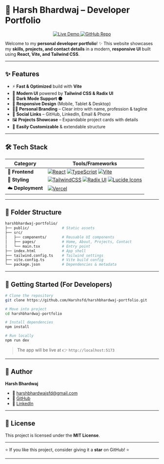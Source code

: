 # 🚀 Harsh Bhardwaj – Developer Portfolio

<p align="center">
  <a href="https://harshbhardwaj-portfolio.vercel.app/">
    <img src="https://img.shields.io/badge/Live-Demo-blue?style=for-the-badge&logo=vercel" alt="Live Demo" />
  </a>
  <a href="https://github.com/Harshsfd/harshbhardwaj-portfolio">
    <img src="https://img.shields.io/badge/Code-GitHub-black?style=for-the-badge&logo=github" alt="GitHub Repo" />
  </a>
</p>  

Welcome to my **personal developer portfolio**! ✨
This website showcases my **skills, projects, and contact details** in a modern, **responsive UI** built using **React, Vite, and Tailwind CSS**.

---


## ✨ Features

* ⚡ **Fast & Optimized** build with **Vite**
* 🎨 **Modern UI** powered by **Tailwind CSS & Radix UI**
* 🌙 **Dark Mode Support** 🌑
* 📱 **Responsive Design** (Mobile, Tablet & Desktop)
* 🧑‍💻 **Personal Branding** – Clear intro with name, profession & tagline
* 🔗 **Social Links** – GitHub, LinkedIn, Email & Phone
* 🖼️ **Projects Showcase** – Expandable project cards with details
* 📄 **Easily Customizable** & extendable structure

---

## 🛠️ Tech Stack

| Category          | Tools/Frameworks                                                                                                                                                                                                                                                                                                                                                                                            |
| ----------------- | ----------------------------------------------------------------------------------------------------------------------------------------------------------------------------------------------------------------------------------------------------------------------------------------------------------------------------------------------------------------------------------------------------------- |
| 🎨 **Frontend**   | [![React](https://img.shields.io/badge/React-20232A?style=for-the-badge\&logo=react\&logoColor=61DAFB)](https://react.dev/) [![TypeScript](https://img.shields.io/badge/TypeScript-007ACC?style=for-the-badge\&logo=typescript\&logoColor=white)](https://www.typescriptlang.org/) [![Vite](https://img.shields.io/badge/Vite-646CFF?style=for-the-badge\&logo=vite\&logoColor=white)](https://vitejs.dev/) |
| 🎨 **Styling**    | [![TailwindCSS](https://img.shields.io/badge/TailwindCSS-38B2AC?style=for-the-badge\&logo=tailwind-css\&logoColor=white)](https://tailwindcss.com/) [![Radix UI](https://img.shields.io/badge/Radix_UI-161618?style=for-the-badge\&logoColor=white)](https://www.radix-ui.com/) [![Lucide Icons](https://img.shields.io/badge/Lucide_Icons-orange?style=for-the-badge)](https://lucide.dev/)                |
| ☁️ **Deployment** | [![Vercel](https://img.shields.io/badge/Vercel-000000?style=for-the-badge\&logo=vercel\&logoColor=white)](https://vercel.com/)                                                                                                                                                                                                                                                                              |

---

## 📂 Folder Structure

```bash
harshbhardwaj-portfolio/
├── public/               # Static assets
├── src/                  
│   ├── components/       # Reusable UI components
│   ├── pages/            # Home, About, Projects, Contact
│   └── main.tsx          # Entry point
├── index.html            # App shell
├── tailwind.config.ts    # Tailwind settings
├── vite.config.ts        # Vite build config
└── package.json          # Dependencies & metadata
```

---

## 🚀 Getting Started (For Developers)

```bash
# Clone the repository
git clone https://github.com/Harshsfd/harshbhardwaj-portfolio.git

# Move into project
cd harshbhardwaj-portfolio

# Install dependencies
npm install

# Run locally
npm run dev
```

> The app will be live at 👉 `http://localhost:5173`

---

## 👤 Author

**Harsh Bhardwaj**

* 📧 [harshbhardwajsfd@gmail.com](mailto:harshbhardwajsfd@gmail.com)
* 🐙 [GitHub](https://github.com/Harshsfd)
* 💼 [LinkedIn](https://linkedin.com/in/harshbhardwaj)

---

## 📜 License

This project is licensed under the **MIT License**.

---

⭐ If you like this project, consider giving it a **star** on GitHub! ⭐

---